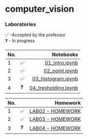 # computer_vision

### Laboratories

✅ -Accepted by the professor <br>
❓ - In progress

| No. |     |                                                                                Notebooks |
|-----|-----|-----------------------------------------------------------------------------------------:|
| 1   | ✅   | [01_intro.ipynb](https://github.com/YgLK/computer_vision/blob/main/lab01/01_intro.ipynb) |
| 2   | ✅   | [02_point.ipynb](https://github.com/YgLK/computer_vision/blob/main/lab02/02_point.ipynb) |
| 3   | ✅    | [03_histogram.ipynb](https://github.com/YgLK/computer_vision/blob/main/lab03/03_histogram.ipynb) |
| 4   | ❓    | [04_tresholding.ipynb](https://github.com/YgLK/computer_vision/blob/main/lab04/04_tresholding.ipynb) |


| No. |     |                                                                                               Homework |
|-----|-----|-------------------------------------------------------------------------------------------------------:|
| 1   | ✅  | [LAB02 - HOMEWORK](https://github.com/YgLK/computer_vision/blob/main/lab02/homework/02_point_HW.ipynb) |
| 2   | ✅  | [LAB03 - HOMEWORK](https://github.com/YgLK/computer_vision/blob/main/lab03/homework/03_histogram_hw.ipynb) |
| 3   | ❓  | [LAB04 - HOMEWORK](https://github.com/YgLK/computer_vision/blob/main/lab04/homework/04_tresholding_hw.ipynb) |
